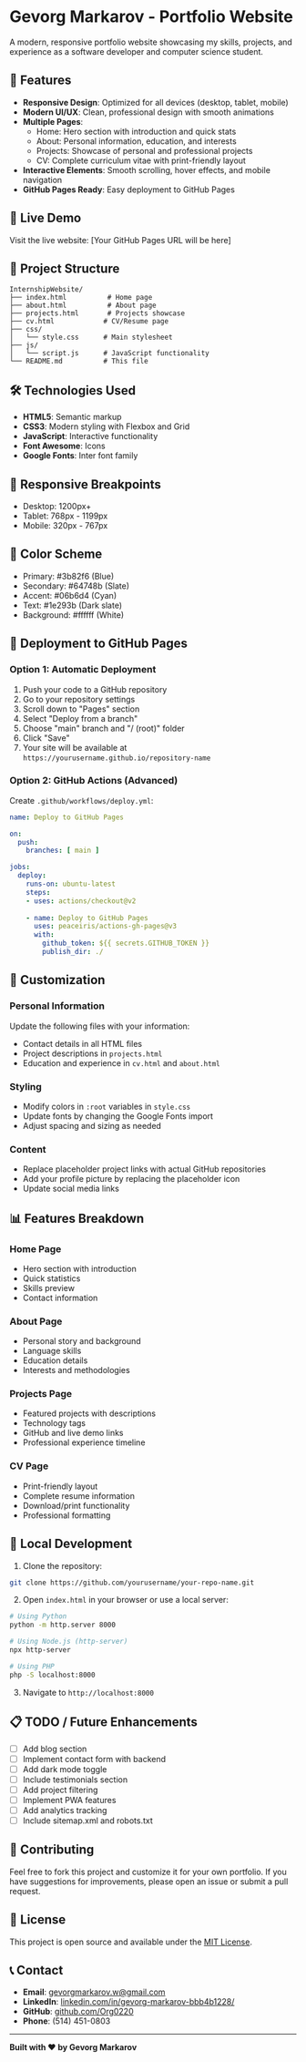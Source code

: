 # Gevorg Markarov - Portfolio Website

A modern, responsive portfolio website showcasing my skills, projects, and experience as a software developer and computer science student.

## 🌟 Features

- **Responsive Design**: Optimized for all devices (desktop, tablet, mobile)
- **Modern UI/UX**: Clean, professional design with smooth animations
- **Multiple Pages**: 
  - Home: Hero section with introduction and quick stats
  - About: Personal information, education, and interests
  - Projects: Showcase of personal and professional projects
  - CV: Complete curriculum vitae with print-friendly layout
- **Interactive Elements**: Smooth scrolling, hover effects, and mobile navigation
- **GitHub Pages Ready**: Easy deployment to GitHub Pages

## 🚀 Live Demo

Visit the live website: [Your GitHub Pages URL will be here]

## 📁 Project Structure

```
InternshipWebsite/
├── index.html          # Home page
├── about.html          # About page
├── projects.html       # Projects showcase
├── cv.html            # CV/Resume page
├── css/
│   └── style.css      # Main stylesheet
├── js/
│   └── script.js      # JavaScript functionality
└── README.md          # This file
```

## 🛠️ Technologies Used

- **HTML5**: Semantic markup
- **CSS3**: Modern styling with Flexbox and Grid
- **JavaScript**: Interactive functionality
- **Font Awesome**: Icons
- **Google Fonts**: Inter font family

## 📱 Responsive Breakpoints

- Desktop: 1200px+
- Tablet: 768px - 1199px
- Mobile: 320px - 767px

## 🎨 Color Scheme

- Primary: #3b82f6 (Blue)
- Secondary: #64748b (Slate)
- Accent: #06b6d4 (Cyan)
- Text: #1e293b (Dark slate)
- Background: #ffffff (White)

## 🚀 Deployment to GitHub Pages

### Option 1: Automatic Deployment

1. Push your code to a GitHub repository
2. Go to your repository settings
3. Scroll down to "Pages" section
4. Select "Deploy from a branch"
5. Choose "main" branch and "/ (root)" folder
6. Click "Save"
7. Your site will be available at `https://yourusername.github.io/repository-name`

### Option 2: GitHub Actions (Advanced)

Create `.github/workflows/deploy.yml`:

```yaml
name: Deploy to GitHub Pages

on:
  push:
    branches: [ main ]

jobs:
  deploy:
    runs-on: ubuntu-latest
    steps:
    - uses: actions/checkout@v2
    
    - name: Deploy to GitHub Pages
      uses: peaceiris/actions-gh-pages@v3
      with:
        github_token: ${{ secrets.GITHUB_TOKEN }}
        publish_dir: ./
```

## 📝 Customization

### Personal Information
Update the following files with your information:
- Contact details in all HTML files
- Project descriptions in `projects.html`
- Education and experience in `cv.html` and `about.html`

### Styling
- Modify colors in `:root` variables in `style.css`
- Update fonts by changing the Google Fonts import
- Adjust spacing and sizing as needed

### Content
- Replace placeholder project links with actual GitHub repositories
- Add your profile picture by replacing the placeholder icon
- Update social media links

## 📊 Features Breakdown

### Home Page
- Hero section with introduction
- Quick statistics
- Skills preview
- Contact information

### About Page
- Personal story and background
- Language skills
- Education details
- Interests and methodologies

### Projects Page
- Featured projects with descriptions
- Technology tags
- GitHub and live demo links
- Professional experience timeline

### CV Page
- Print-friendly layout
- Complete resume information
- Download/print functionality
- Professional formatting

## 🔧 Local Development

1. Clone the repository:
```bash
git clone https://github.com/yourusername/your-repo-name.git
```

2. Open `index.html` in your browser or use a local server:
```bash
# Using Python
python -m http.server 8000

# Using Node.js (http-server)
npx http-server

# Using PHP
php -S localhost:8000
```

3. Navigate to `http://localhost:8000`

## 📋 TODO / Future Enhancements

- [ ] Add blog section
- [ ] Implement contact form with backend
- [ ] Add dark mode toggle
- [ ] Include testimonials section
- [ ] Add project filtering
- [ ] Implement PWA features
- [ ] Add analytics tracking
- [ ] Include sitemap.xml and robots.txt

## 🤝 Contributing

Feel free to fork this project and customize it for your own portfolio. If you have suggestions for improvements, please open an issue or submit a pull request.

## 📄 License

This project is open source and available under the [MIT License](LICENSE).

## 📞 Contact

- **Email**: gevorgmarkarov.w@gmail.com
- **LinkedIn**: [linkedin.com/in/gevorg-markarov-bbb4b1228/](https://www.linkedin.com/in/gevorg-markarov-bbb4b1228/)
- **GitHub**: [github.com/Org0220](https://github.com/Org0220)
- **Phone**: (514) 451-0803

---

**Built with ❤️ by Gevorg Markarov**
